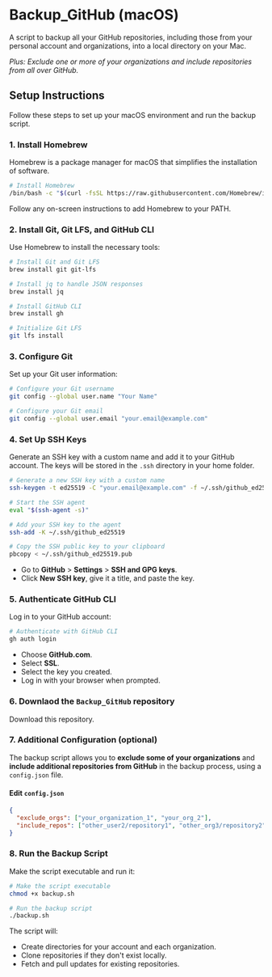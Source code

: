 # Backup_GitHub (macOS)

A script to backup all your GitHub repositories, including those from your personal account and organizations, into a local directory on your Mac.

_Plus: Exclude one or more of your organizations and include repositories from all over GitHub._

## Setup Instructions

Follow these steps to set up your macOS environment and run the backup script.

### 1. Install Homebrew

Homebrew is a package manager for macOS that simplifies the installation of software.

```bash
# Install Homebrew
/bin/bash -c "$(curl -fsSL https://raw.githubusercontent.com/Homebrew/install/HEAD/install.sh)"
```

Follow any on-screen instructions to add Homebrew to your PATH.

### 2. Install Git, Git LFS, and GitHub CLI

Use Homebrew to install the necessary tools:

```bash
# Install Git and Git LFS
brew install git git-lfs

# Install jq to handle JSON responses
brew install jq

# Install GitHub CLI
brew install gh

# Initialize Git LFS
git lfs install
```

### 3. Configure Git

Set up your Git user information:

```bash
# Configure your Git username
git config --global user.name "Your Name"

# Configure your Git email
git config --global user.email "your.email@example.com"
```

### 4. Set Up SSH Keys

Generate an SSH key with a custom name and add it to your GitHub account. The keys will be stored in the `.ssh` directory in your home folder.

```bash
# Generate a new SSH key with a custom name
ssh-keygen -t ed25519 -C "your.email@example.com" -f ~/.ssh/github_ed25519

# Start the SSH agent
eval "$(ssh-agent -s)"

# Add your SSH key to the agent
ssh-add -K ~/.ssh/github_ed25519

# Copy the SSH public key to your clipboard
pbcopy < ~/.ssh/github_ed25519.pub
```

- Go to **GitHub** > **Settings** > **SSH and GPG keys**.
- Click **New SSH key**, give it a title, and paste the key.

### 5. Authenticate GitHub CLI

Log in to your GitHub account:

```bash
# Authenticate with GitHub CLI
gh auth login
```

- Choose **GitHub.com**.
- Select **SSL**.
- Select the key you created.
- Log in with your browser when prompted.

### 6. Downlaod the `Backup_GitHub` repository

Download this repository.

### 7. Additional Configuration (optional)

The backup script allows you to **exclude some of your organizations** and **include additional repositories from GitHub** in the backup process, using a `config.json` file.

#### Edit `config.json`

```json
{
  "exclude_orgs": ["your_organization_1", "your_org_2"],
  "include_repos": ["other_user2/repository1", "other_org3/repository2"]
}
```

### 8. Run the Backup Script

Make the script executable and run it:

```bash
# Make the script executable
chmod +x backup.sh

# Run the backup script
./backup.sh
```

The script will:

- Create directories for your account and each organization.
- Clone repositories if they don't exist locally.
- Fetch and pull updates for existing repositories.
